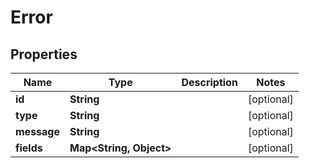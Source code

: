
# Error

## Properties
Name | Type | Description | Notes
------------ | ------------- | ------------- | -------------
**id** | **String** |  |  [optional]
**type** | **String** |  |  [optional]
**message** | **String** |  |  [optional]
**fields** | **Map&lt;String, Object&gt;** |  |  [optional]



